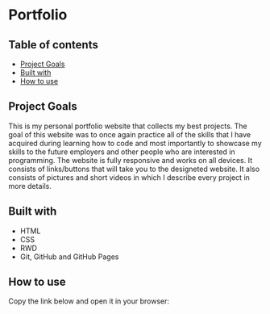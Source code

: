 # Portfolio

## Table of contents
* [Project Goals](#project-goals)
* [Built with](#built-with)
* [How to use](#how-to-use)

## Project Goals
This is my personal portfolio website that collects my best projects. The goal of this website was to once again practice all of the skills that I have acquired during learning how to code and most importantly to showcase my skills to the future employers and other people who are interested in programming. 
The website is fully responsive and works on all devices. It consists of links/buttons that will take you to the designeted website. It also consists of pictures and short videos in which I describe every project in more details.

## Built with
* HTML
* CSS
* RWD
* Git, GitHub and GitHub Pages

## How to use
Copy the link below and open it in your browser: 